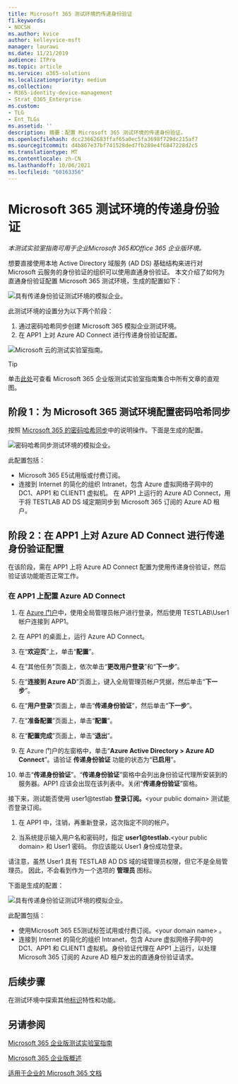 ```yaml
---
title: Microsoft 365 测试环境的传递身份验证
f1.keywords:
- NOCSH
ms.author: kvice
author: kelleyvice-msft
manager: laurawi
ms.date: 11/21/2019
audience: ITPro
ms.topic: article
ms.service: o365-solutions
ms.localizationpriority: medium
ms.collection:
- M365-identity-device-management
- Strat_O365_Enterprise
ms.custom:
- TLG
- Ent_TLGs
ms.assetid: ''
description: 摘要：配置 Microsoft 365 测试环境的传递身份验证。
ms.openlocfilehash: dcc23662683ffaf65a0ec5fa3698f729dc215af7
ms.sourcegitcommit: d4b867e37bf741528ded7fb289e4f6847228d2c5
ms.translationtype: MT
ms.contentlocale: zh-CN
ms.lasthandoff: 10/06/2021
ms.locfileid: "60163356"
---
```

# <a name="pass-through-authentication-for-your-microsoft-365-test-environment"></a>Microsoft 365 测试环境的传递身份验证

*本测试实验室指南可用于企业Microsoft 365和Office 365 企业版环境。*

想要直接使用本地 Active Directory 域服务 (AD DS) 基础结构来进行对 Microsoft 云服务的身份验证的组织可以使用直通身份验证。 本文介绍了如何为直通身份验证配置 Microsoft 365 测试环境，生成的配置如下：
  
![具有传递身份验证测试环境的模拟企业。](../media/pass-through-auth-m365-ent-test-environment/Phase2.png)
  
此测试环境的设置分为以下两个阶段：

1.    通过密码哈希同步创建 Microsoft 365 模拟企业测试环境。
2.    在 APP1 上对 Azure AD Connect 进行传递身份验证配置。
    
![Microsoft 云的测试实验室指南。](../media/m365-enterprise-test-lab-guides/cloud-tlg-icon.png) 
    
> [!TIP]
> 单击[此处](../downloads/Microsoft365EnterpriseTLGStack.pdf)可查看 Microsoft 365 企业版测试实验室指南集合中所有文章的直观图。
  
## <a name="phase-1-configure-password-hash-synchronization-for-your-microsoft-365-test-environment"></a>阶段 1：为 Microsoft 365 测试环境配置密码哈希同步

按照 [Microsoft 365 的密码哈希同步](password-hash-sync-m365-ent-test-environment.md)中的说明操作。下面是生成的配置。
  
![密码哈希同步测试环境的模拟企业。](../media/pass-through-auth-m365-ent-test-environment/Phase1.png)
  
此配置包括： 
  
- Microsoft 365 E5试用版或付费订阅。
- 连接到 Internet 的简化的组织 Intranet，包含 Azure 虚拟网络子网中的 DC1、APP1 和 CLIENT1 虚拟机。 在 APP1 上运行的 Azure AD Connect，用于将 TESTLAB AD DS 域定期同步到 Microsoft 365 订阅的 Azure AD 租户。

## <a name="phase-2-configure-azure-ad-connect-on-app1-for-pass-through-authentication"></a>阶段 2：在 APP1 上对 Azure AD Connect 进行传递身份验证配置

在该阶段，需在 APP1 上将 Azure AD Connect 配置为使用传递身份验证，然后验证该功能能否正常工作。

### <a name="configure-azure-ad-connect-on-app1"></a>在 APP1 上配置 Azure AD Connect

1.    在 [Azure 门户](https://portal.azure.com)中，使用全局管理员帐户进行登录，然后使用 TESTLAB\User1 帐户连接到 APP1。

2.    在 APP1 的桌面上，运行 Azure AD Connect。

3.    在“**欢迎页**”上，单击“**配置**”。

4.    在“其他任务”页面上，依次单击“**更改用户登录**”和“**下一步**”。

5.    在“**连接到 Azure AD**”页面上，键入全局管理员帐户凭据，然后单击“**下一步**”。

6.    在“**用户登录**”页面上，单击“**传递身份验证**”，然后单击“**下一步**”。

7.    在“**准备配置**”页面上，单击“**配置**”。

8.    在“**配置完成**”页面上，单击“**退出**”。

9.    在 Azure 门户的左窗格中，单击“**Azure Active Directory > Azure AD Connect**”。请验证 **传递身份验证** 功能的状态为“**已启用**”。

10.    单击“**传递身份验证**”。“**传递身份验证**”窗格中会列出身份验证代理所安装到的服务器。APP1 应该会出现在该列表中。关闭“**传递身份验证**”窗格。

接下来，测试能否使用 user1@testlab <strong>登录订阅。</strong>\<your public domain> 测试能否登录订阅。

1. 在 APP1 中，注销，再重新登录，这次指定不同的帐户。

2. 当系统提示输入用户名和密码时，指定 <strong>user1@testlab.</strong>\<your public domain> 和 User1 密码。 你应该能以 User1 身份成功登录。

请注意，虽然 User1 具有 TESTLAB AD DS 域的域管理员权限，但它不是全局管理员。 因此，不会看到作为一个选项的 **管理员** 图标。

下面是生成的配置：

![具有传递身份验证测试环境的模拟企业。](../media/pass-through-auth-m365-ent-test-environment/Phase2.png)
 
此配置包括：

- 使用Microsoft 365 E5测试标签试用或付费订阅。\<your domain name> 。
- 连接到 Internet 的简化的组织 Intranet，包含 Azure 虚拟网络子网中的 DC1、APP1 和 CLIENT1 虚拟机。身份验证代理在 APP1 上运行，以处理 Microsoft 365 订阅的 Azure AD 租户发出的直通身份验证请求。

## <a name="next-step"></a>后续步骤

在测试环境中探索其他[标识](m365-enterprise-test-lab-guides.md#identity)特性和功能。

## <a name="see-also"></a>另请参阅

[Microsoft 365 企业版测试实验室指南](m365-enterprise-test-lab-guides.md)

[Microsoft 365 企业版概述](microsoft-365-overview.md)

[适用于企业的 Microsoft 365 文档](/microsoft-365-enterprise/)